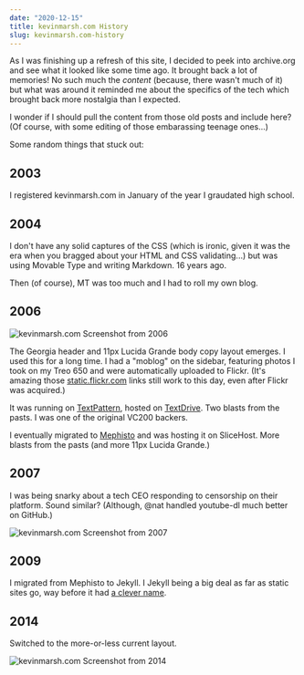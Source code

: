 ```yaml
---
date: "2020-12-15"
title: kevinmarsh.com History
slug: kevinmarsh.com-history
---
```


As I was finishing up a refresh of this site, I decided to peek into archive.org and see what it looked like some time ago. It brought back a lot of memories! No such much the _content_ (because, there wasn't much of it) but what was around it reminded me about the specifics of the tech which brought back more nostalgia than I expected.

I wonder if I should pull the content from those old posts and include here? (Of course, with some editing of those embarassing teenage ones...)

Some random things that stuck out:

## 2003

I registered kevinmarsh.com in January of the year I graudated high school.

## 2004

I don't have any solid captures of the CSS (which is ironic, given it was the era when you bragged about your HTML and CSS validating...) but was using Movable Type and writing Markdown. 16 years ago.

Then (of course), MT was too much and I had to roll my own blog.

## 2006

![kevinmarsh.com Screenshot from 2006](https://cdn.remarkedusercontent.com/file/remarked-prod/1/marks/kGsaineb/Screen%20Shot%202020-12-15%20at%203.33.58%20PM.png)

The Georgia header and 11px Lucida Grande body copy layout emerges. I used this for a long time. I had a "moblog" on the sidebar, featuring photos I took on my Treo 650 and were automatically uploaded to Flickr. (It's amazing those [static.flickr.com](https://static.flickr.com/40/94186712_b47500085d.jpg) links still work to this day, even after Flickr was acquired.)

It was running on [TextPattern](https://en.wikipedia.org/wiki/Textpattern), hosted on [TextDrive](https://en.wikipedia.org/wiki/TextDrive). Two blasts from the pasts. I was one of the original VC200 backers.

I eventually migrated to [Mephisto](https://mephistoblog.com) and was hosting it on SliceHost. More blasts from the pasts (and more 11px Lucida Grande.)

## 2007

I was being snarky about a tech CEO responding to censorship on their platform. Sound similar? (Although, @nat handled youtube-dl much better on GitHub.)

![kevinmarsh.com Screenshot from 2007](https://cdn.remarkedusercontent.com/file/remarked-prod/1/marks/A2sziAJ0/Screen%20Shot%202020-12-15%20at%203.43.11%20PM.png)

## 2009

I migrated from Mephisto to Jekyll. I Jekyll being a big deal as far as static sites go, way before it had [a clever name](https://jamstack.org).

## 2014

Switched to the more-or-less current layout.

![kevinmarsh.com Screenshot from 2014](https://cdn.remarkedusercontent.com/file/remarked-prod/1/marks/07soiVJ0/Screen%20Shot%202020-12-15%20at%204.10.44%20PM.png)

